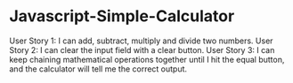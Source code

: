 # Javascript-Simple-Calculator
User Story 1: I can add, subtract, multiply and divide two numbers. User Story 2: I can clear the input field with a clear button. User Story 3: I can keep chaining mathematical operations together until I hit the equal button, and the calculator will tell me the correct output.

